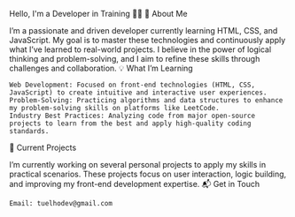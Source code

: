 Hello, I'm a Developer in Training 👨‍💻
🚀 About Me

I’m a passionate and driven developer currently learning HTML, CSS, and JavaScript. My goal is to master these technologies and continuously apply what I’ve learned to real-world projects. I believe in the power of logical thinking and problem-solving, and I aim to refine these skills through challenges and collaboration.
💡 What I’m Learning

    Web Development: Focused on front-end technologies (HTML, CSS, JavaScript) to create intuitive and interactive user experiences.
    Problem-Solving: Practicing algorithms and data structures to enhance my problem-solving skills on platforms like LeetCode.
    Industry Best Practices: Analyzing code from major open-source projects to learn from the best and apply high-quality coding standards.

🔨 Current Projects

I’m currently working on several personal projects to apply my skills in practical scenarios. These projects focus on user interaction, logic building, and improving my front-end development expertise.
📬 Get in Touch

    Email: tuelhodev@gmail.com
